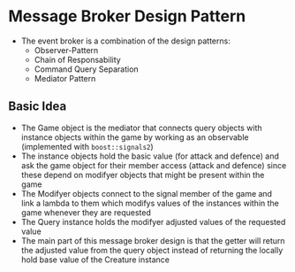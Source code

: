 # Message Broker Design Pattern
+ The event broker is a combination of the design patterns:
	- Observer-Pattern
	- Chain of Responsability
	- Command Query Separation
	- Mediator Pattern

## Basic Idea
+ The Game object is the mediator that connects query objects with instance objects within the game by working as an observable (implemented with `boost::signals2`)
+ The instance objects hold the basic value (for attack and defence) and ask the game object for their member access (attack and defence) since these depend on modifyer objects that might be present within the game
+ The Modifyer objects connect to the signal member of the game and link a lambda to them which modifys values of the instances within the game whenever they are requested
+ The Query instance holds the modifyer adjusted values of the requested value
+ The main part of this message broker design is that the getter will return the adjusted value from the query object instead of returning the locally hold base value of the Creature instance